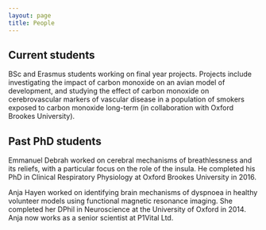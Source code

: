 ```yaml
---
layout: page
title: People
---
```


## Current students
BSc and Erasmus students working on final year projects. Projects include investigating the impact of carbon monoxide on an avian model of development, and studying the effect of carbon monoxide on cerebrovascular markers of vascular disease in a population of smokers exposed to carbon monoxide long-term (in collaboration with Oxford Brookes University).

## Past PhD students
Emmanuel Debrah worked on cerebral mechanisms of breathlessness and its reliefs, with a particular focus on the role of the insula. He completed his PhD in Clinical Respiratory Physiology at Oxford Brookes University in 2016.

Anja Hayen worked on identifying brain mechanisms of dyspnoea in healthy volunteer models using functional magnetic resonance imaging. She completed her DPhil in Neuroscience at the University of Oxford in 2014. Anja now works as a senior scientist at P1Vital Ltd. 

